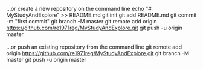 …or create a new repository on the command line
echo "# MyStudyAndExplore" >> README.md
git init
git add README.md
git commit -m "first commit"
git branch -M master
git remote add origin https://github.com/re1971reg/MyStudyAndExplore.git
git push -u origin master
<br/><br/>
…or push an existing repository from the command line
git remote add origin https://github.com/re1971reg/MyStudyAndExplore.git
git branch -M master
git push -u origin master